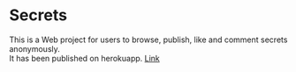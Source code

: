 # Secrets
 This is a Web project for users to browse, publish, like and comment secrets anonymously. <br>
 It has been published on herokuapp. [Link](https://gentle-sierra-44475.herokuapp.com/)
 
